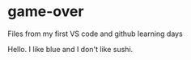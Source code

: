 # game-over
Files from my first VS code and github learning days

Hello. I like blue and I don't like sushi.
